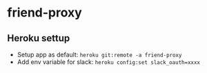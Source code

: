 # friend-proxy

## Heroku settup


- Setup app as default: `heroku git:remote -a friend-proxy`
- Add env variable for slack: `heroku config:set slack_oauth=xxxx`
